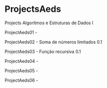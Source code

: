 # ProjectsAeds
Projects Algoritmos e Estruturas de Dados Ⅰ

ProjectAeds01 - 

ProjectAeds02 - Soma de números limitados 0.1

ProjectAeds03 - Função recursiva 0.1

ProjectAeds04 - 

ProjectAeds05 - 

ProjectAeds06 - 
